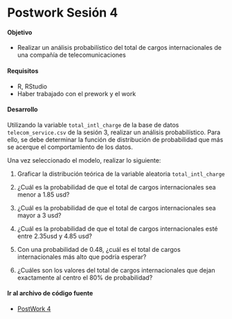 # Postwork Sesión 4

#### Objetivo

- Realizar un análisis probabilístico del total de cargos internacionales de una compañía de telecomunicaciones

#### Requisitos

- R, RStudio
- Haber trabajado con el prework y el work

#### Desarrollo

Utilizando la variable `total_intl_charge` de la base de datos `telecom_service.csv` de la sesión 3, realizar un análisis probabilístico. 
Para ello, se debe determinar la función de distribución de probabilidad que más se acerque el comportamiento de los datos.


Una vez seleccionado el modelo, realizar lo siguiente:

1) Graficar la distribución teórica de la variable aleatoria `total_intl_charge`

2) ¿Cuál es la probabilidad de que el total de cargos internacionales sea menor a 1.85 usd?

3) ¿Cuál es la probabilidad de que el total de cargos internacionales sea mayor a 3 usd?

4) ¿Cuál es la probabilidad de que el total de cargos internacionales esté entre 2.35usd y 4.85 usd?

5) Con una probabilidad de 0.48, ¿cuál es el total de cargos internacionales más alto que podría esperar?

6) ¿Cuáles son los valores del total de cargos internacionales que dejan exactamente al centro el 80% de probabilidad?

 
#### Ir al archivo de código fuente
- [PostWork 4](src/PostWork4.R)
